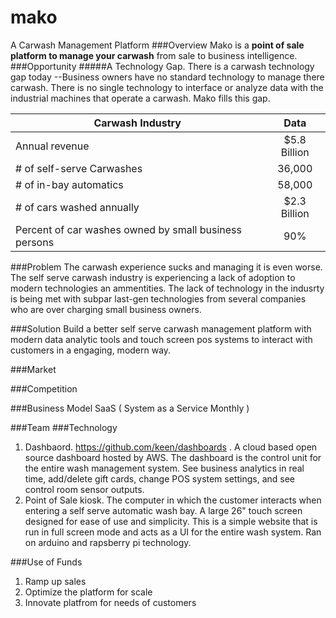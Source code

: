 # mako
A Carwash Management Platform
###Overview
Mako is a **point of sale platform to manage your carwash** from sale to business intelligence.  
###Opportunity
#####A Technology Gap.
There is a carwash technology gap today --Business owners have no standard technology to manage there carwash. There is no single technology to interface or analyze data with the industrial machines that operate a carwash. Mako fills this gap. 



| Carwash Industry       | Data | 
| ------------- |:-------------:| 
| Annual revenue      | $5.8 Billion | 
| # of self-serve Carwashes     | 36,000      |  
| # of in-bay automatics | 58,000      |    
| # of cars washed annually| $2.3 Billion |
|Percent of car washes owned by small business persons| 90% |

###Problem
The carwash experience sucks and managing it is even worse. The self serve carwash industry is experiencing a lack of adoption to modern technologies an ammentities. The lack of technology in the indusrty is being met with subpar last-gen technologies from several companies who are over charging small business owners. 

###Solution
Build a better self serve carwash management platform with modern data analytic tools and touch screen pos systems to interact with customers in a engaging, modern way. 

###Market

###Competition

###Business Model
SaaS ( System as a Service Monthly )

###Team 
###Technology
1. Dashbaord. https://github.com/keen/dashboards . A cloud based open source dashboard hosted by AWS. The dashboard is the control unit for the entire wash management system. See business analytics in real time, add/delete gift cards, change POS system settings, and see control room sensor outputs.
2. Point of Sale kiosk. The computer in which the customer interacts when entering a self serve automatic wash bay. A large 26" touch screen designed for ease of use and simplicity. This is a simple website that is run in full screen mode and acts as a UI for the entire wash system. Ran on arduino and rapsberry pi technology.  

###Use of Funds
1. Ramp up sales
2. Optimize the platform for scale
3. Innovate platfrom for needs of customers

